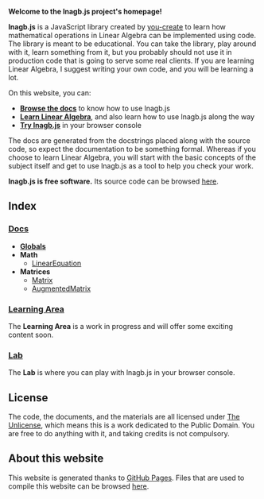 **Welcome to the lnagb.js project's homepage!**

**lnagb.js** is a JavaScript library created by [you-create][gh yc] to learn how
mathematical operations in Linear Algebra can be implemented using code. The
library is meant to be educational. You can take the library, play around with
it, learn something from it, but you probably should not use it in production
code that is going to serve some real clients. If you are learning Linear
Algebra, I suggest writing your own code, and you will be learning a lot.

On this website, you can:
- **[Browse the docs][docs]** to know how to use lnagb.js
- **[Learn Linear Algebra][learn]**, and also learn how to use lnagb.js along the way
- **[Try lnagb.js][lab]** in your browser console

The docs are generated from the docstrings placed along with the source code,
so expect the documentation to be something formal. Whereas if you choose to
learn Linear Algebra, you will start with the basic concepts of the subject
itself and get to use lnagb.js as a tool to help you check your work.

**lnagb.js is free software.** Its source code can be browsed [here][gh lnagbjs].

[gh yc]: https://github.com/you-create/
[docs]: ./docs/
[learn]: ./learn/
[lab]: ./lab/
[gh lnagbjs]: https://github.com/vecma-org/lnagb.js

## Index

### [Docs][docs]

- **[Globals](./lnagb.js/Globals)**
- **Math**
	- [LinearEquation](./docs/math/LinearEquation)
- **Matrices**
	- [Matrix](./docs/matrices/Matrix)
	- [AugmentedMatrix](./docs/matrices/AugmentedMatrix)

### [Learning Area][learn]

The **Learning Area** is a work in progress and will offer some exciting content
soon.

### [Lab][lab]

The **Lab** is where you can play with lnagb.js in your browser console.

## License

The code, the documents, and the materials are all licensed under
[The Unlicense][lic], which means this is a work dedicated to the Public Domain.
You are free to do anything with it, and taking credits is not compulsory.

[lic]: https://unlicense.org/

## About this website

This website is generated thanks to [GitHub Pages][gh pages]. Files that are
used to compile this website can be browsed [here][gh lnagbjs docs].

[gh pages]: https://pages.github.com/
[gh lnagbjs docs]: https://github.com/vecma-org/lnagb.js/tree/master/docs
